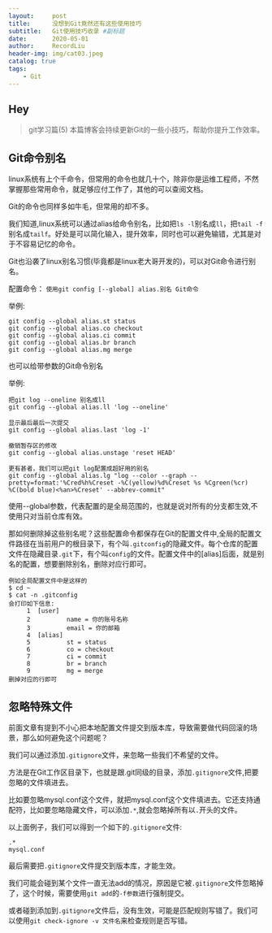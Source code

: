 ```yaml
---
layout:     post   				    
title:      没想到Git竟然还有这些使用技巧				
subtitle:   Git使用技巧收录 #副标题
date:       2020-05-01 				
author:     RecordLiu 						
header-img: img/cat03.jpeg
catalog: true 						
tags:								
    - Git
---
```


## Hey

>git学习篇(5)
本篇博客会持续更新Git的一些小技巧，帮助你提升工作效率。

## Git命令别名

linux系统有上个千命令，但常用的命令也就几十个，除非你是运维工程师，不然掌握那些常用命令，就足够应付工作了，其他的可以查阅文档。

Git的命令也同样多如牛毛，但常用的却不多。

我们知道,linux系统可以通过alias给命令别名，比如把`ls -l`别名成`ll`，把`tail -f`别名成`tailf`。好处是可以简化输入，提升效率，同时也可以避免输错，尤其是对于不容易记忆的命令。

Git也沿袭了linux别名习惯(毕竟都是linux老大哥开发的)，可以对Git命令进行别名。

配置命令：
```使用git config [--global] alias.别名 Git命令```

举例:

```
git config --global alias.st status
git config --global alias.co checkout
git config --global alias.ci commit
git config --global alias.br branch
git config --global alias.mg merge
```

也可以给带参数的Git命令别名

举例:

```
把git log --oneline 别名成ll
git config --global alias.ll 'log --oneline'
```

```
显示最后最后一次提交
git config --global alias.last 'log -1'

```

```
撤销暂存区的修改
git config --global alias.unstage 'reset HEAD'
```

```
更有甚者，我们可以把git log配置成超好用的别名
git config --global alias.lg "log --color --graph --pretty=format:'%Cred%h%Creset -%C(yellow)%d%Creset %s %Cgreen(%cr) %C(bold blue)<%an>%Creset' --abbrev-commit"
```

使用--global参数，代表配置的是全局范围的，也就是说对所有的分支都生效,不使用只对当前仓库有效。

那如何删除掉这些别名呢？这些配置命令都保存在Git的配置文件中,全局的配置文件路径在当前用户的根目录下，有个叫`.gitconfig`的隐藏文件。每个仓库的配置文件在隐藏目录`.git`下，有个叫`config`的文件。配置文件中的[alias]后面，就是别名的配置，想要删除别名，删除对应行即可。

```
例如全局配置文件中是这样的
$ cd ~
$ cat -n .gitconfig
会打印如下信息:
     1  [user]
     2          name = 你的账号名称
     3          email = 你的邮箱
     4  [alias]
     5          st = status
     6          co = checkout
     7          ci = commit
     8          br = branch
     9          mg = merge
删掉对应的行即可     
```

## 忽略特殊文件

前面文章有提到不小心把本地配置文件提交到版本库，导致需要做代码回滚的场景，那么如何避免这个问题呢？

我们可以通过添加`.gitignore`文件，来忽略一些我们不希望的文件。

方法是在Git工作区目录下，也就是跟.git同级的目录，添加`.gitignore`文件,把要忽略的文件填进去。

比如要忽略mysql.conf这个文件，就把mysql.conf这个文件填进去。它还支持通配符，比如要忽略隐藏文件，可以添加`.*`,就会忽略掉所有以`.`开头的文件。

以上面例子，我们可以得到一个如下的`.gitignore`文件:

```
.*
mysql.conf
```

最后需要把`.gitignore`文件提交到版本库，才能生效。

我们可能会碰到某个文件一直无法add的情况，原因是它被`.gitignore`文件忽略掉了，这个时候，需要使用`git add`的`-f参数`进行强制提交。

或者碰到添加到`.gitignore`文件后，没有生效，可能是匹配规则写错了。我们可以使用`git check-ignore -v 文件名`来检查规则是否写错。
